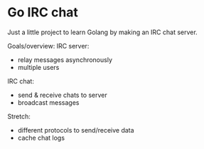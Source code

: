 # Go IRC chat
Just a little project to learn Golang by making an IRC chat server. 

Goals/overview: 
IRC server: 
- relay messages asynchronously 
- multiple users 


IRC chat: 
- send & receive chats to server 
- broadcast messages 

Stretch: 
- different protocols to send/receive data 
- cache chat logs 
